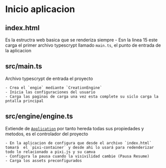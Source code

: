 # Inicio aplicacion

## index.html 

Es la estructra web basica que se renderiza siempre
    - Esn la linea 15 este carga el primer archivo typescrypt llamado `main.ts`, el punto de entrada de la aplicacion

## src/main.ts

Archivo typescrypt de entrada el proyecto

    - Crea el `engie` mediante `CreationEngine`
    - Inicia las configuraciones del usuario
    - Carga las paginas de carga una vez esta complete su siclo carga la pntalla principal


## src/engine/engine.ts

Extiende de [`Application`](https://pixijs.com/8.x/guides/components/application) por tanto hereda todas sus propiedades y metodos, es el controlador del proyecto  

    - En la aplicacion de configura que desde el archivo `index.html` tomará  el `pixi-container` y desde ahi lo usará para redenderizar todo lo relacionado a pixi.js y su camva
    - Configura la pausa cuando la visivilidad cambie (Pausa Resume)
    - Carga los assets preconfigurados
